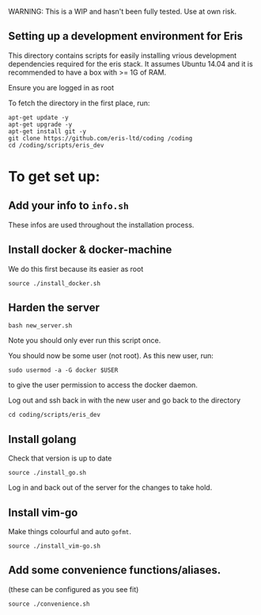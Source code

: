 WARNING: This is a WIP and hasn't been fully tested. Use at own risk.

Setting up a development environment for Eris
----------

This directory contains scripts for easily installing vrious development dependencies required for the eris stack. It assumes Ubuntu 14.04 and it is recommended to have a box with >= 1G of RAM.

Ensure you are logged in as root

To fetch the directory in the first place, run:
```
apt-get update -y
apt-get upgrade -y
apt-get install git -y
git clone https://github.com/eris-ltd/coding /coding
cd /coding/scripts/eris_dev
```


# To get set up:
## Add your info to `info.sh`
These infos are used throughout the installation process.

## Install docker & docker-machine
We do this first because its easier as root

`source ./install_docker.sh`

## Harden the server

`bash new_server.sh`

Note you should only ever run this script once.

You should now be some user (not root). As this new user, run:

`sudo usermod -a -G docker $USER` 

to give the user permission to access the docker daemon.

Log out and ssh back in with the new user and go back to the directory

`cd coding/scripts/eris_dev`

## Install golang
Check that version is up to date

`source ./install_go.sh`


Log in and back out of the server for the changes to take hold.

## Install vim-go
Make things colourful and auto `gofmt`.

`source ./install_vim-go.sh`

## Add some convenience functions/aliases.
(these can be configured as you see fit)

`source ./convenience.sh`

